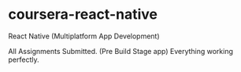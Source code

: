 # coursera-react-native
React Native (Multiplatform App Development)

All Assignments Submitted. (Pre Build Stage app)
Everything working perfectly.
